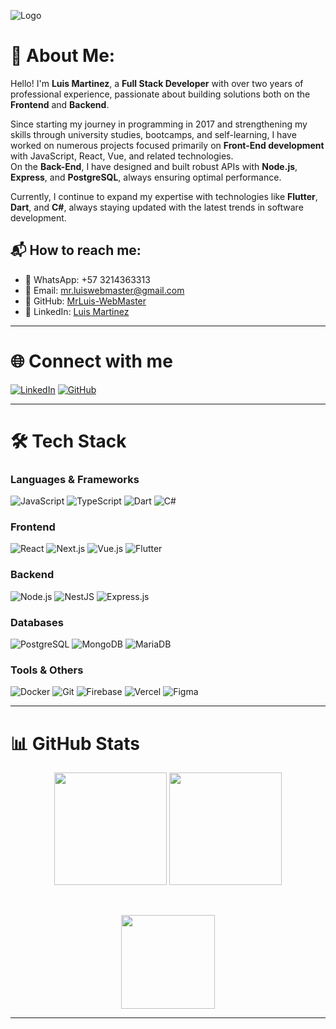![Logo](image/Banner.png)

# 💫 About Me:
Hello! I'm **Luis Martinez**, a **Full Stack Developer** with over two years of professional experience, passionate about building solutions both on the **Frontend** and **Backend**.

Since starting my journey in programming in 2017 and strengthening my skills through university studies, bootcamps, and self-learning, I have worked on numerous projects focused primarily on **Front-End development** with JavaScript, React, Vue, and related technologies.  
On the **Back-End**, I have designed and built robust APIs with **Node.js**, **Express**, and **PostgreSQL**, always ensuring optimal performance.

Currently, I continue to expand my expertise with technologies like **Flutter**, **Dart**, and **C#**, always staying updated with the latest trends in software development.

## 📬 How to reach me:
- 📱 WhatsApp: +57 3214363313
- 📧 Email: [mr.luiswebmaster@gmail.com](mailto:mr.luiswebmaster@gmail.com)
- 🔗 GitHub: [MrLuis-WebMaster](https://github.com/MrLuis-WebMaster)
- 🔗 LinkedIn: [Luis Martinez](https://linkedin.com/in/luismartinez-javascript)

---

# 🌐 Connect with me
[![LinkedIn](https://img.shields.io/badge/LinkedIn-%230077B5.svg?style=for-the-badge&logo=linkedin&logoColor=white)](https://linkedin.com/in/luismartinez-javascript)
[![GitHub](https://img.shields.io/badge/GitHub-000?style=for-the-badge&logo=github&logoColor=white)](https://github.com/MrLuis-WebMaster)

---

# 🛠️ Tech Stack
### Languages & Frameworks
![JavaScript](https://img.shields.io/badge/javascript-%23323330.svg?style=for-the-badge&logo=javascript&logoColor=%23F7DF1E)
![TypeScript](https://img.shields.io/badge/typescript-%23007ACC.svg?style=for-the-badge&logo=typescript&logoColor=white)
![Dart](https://img.shields.io/badge/Dart-0175C2?style=for-the-badge&logo=dart&logoColor=white)
![C#](https://img.shields.io/badge/c%23-%23239120.svg?style=for-the-badge&logo=c-sharp&logoColor=white)

### Frontend
![React](https://img.shields.io/badge/react-%2320232a.svg?style=for-the-badge&logo=react&logoColor=%2361DAFB)
![Next.js](https://img.shields.io/badge/nextjs-000000?style=for-the-badge&logo=nextdotjs&logoColor=white)
![Vue.js](https://img.shields.io/badge/vuejs-%2335495e.svg?style=for-the-badge&logo=vuedotjs&logoColor=%234FC08D)
![Flutter](https://img.shields.io/badge/Flutter-%2302569B.svg?style=for-the-badge&logo=Flutter&logoColor=white)

### Backend
![Node.js](https://img.shields.io/badge/node.js-339933?style=for-the-badge&logo=nodedotjs&logoColor=white)
![NestJS](https://img.shields.io/badge/nestjs-%23E0234E.svg?style=for-the-badge&logo=nestjs&logoColor=white)
![Express.js](https://img.shields.io/badge/express.js-%23404d59.svg?style=for-the-badge&logo=express&logoColor=white)

### Databases
![PostgreSQL](https://img.shields.io/badge/postgresql-316192.svg?style=for-the-badge&logo=postgresql&logoColor=white)
![MongoDB](https://img.shields.io/badge/mongodb-4EA94B.svg?style=for-the-badge&logo=mongodb&logoColor=white)
![MariaDB](https://img.shields.io/badge/MariaDB-003545.svg?style=for-the-badge&logo=mariadb&logoColor=white)

### Tools & Others
![Docker](https://img.shields.io/badge/docker-2496ED.svg?style=for-the-badge&logo=docker&logoColor=white)
![Git](https://img.shields.io/badge/git-F05032.svg?style=for-the-badge&logo=git&logoColor=white)
![Firebase](https://img.shields.io/badge/firebase-FFCA28.svg?style=for-the-badge&logo=firebase&logoColor=black)
![Vercel](https://img.shields.io/badge/vercel-000000.svg?style=for-the-badge&logo=vercel&logoColor=white)
![Figma](https://img.shields.io/badge/figma-F24E1E.svg?style=for-the-badge&logo=figma&logoColor=white)

---
# 📊 GitHub Stats
<p align="center">
  <img src="https://github-readme-stats.vercel.app/api?username=MrLuis-WebMaster&theme=blue-green&hide_border=false&include_all_commits=true&count_private=true" height="180px" />
  <img src="https://github-readme-streak-stats.herokuapp.com/?user=MrLuis-WebMaster&theme=blue-green&hide_border=false" height="180px" />
</p>

<br/>

<p align="center">
  <img src="https://github-readme-stats.vercel.app/api/top-langs/?username=MrLuis-WebMaster&theme=blue-green&hide_border=false&layout=compact" height="150px" />
</p>

---
